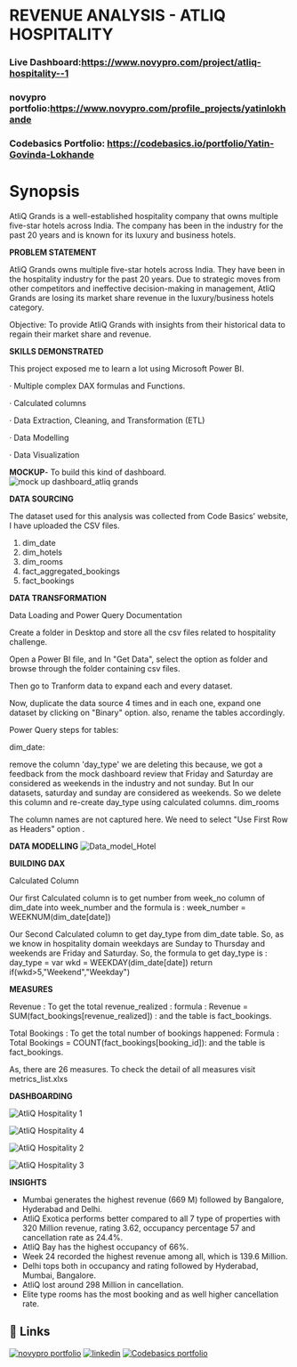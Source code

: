 # REVENUE ANALYSIS - ATLIQ HOSPITALITY

### Live Dashboard:https://www.novypro.com/project/atliq-hospitality--1
### novypro portfolio:https://www.novypro.com/profile_projects/yatinlokhande
### Codebasics Portfolio: https://codebasics.io/portfolio/Yatin-Govinda-Lokhande


# Synopsis

AtliQ Grands is a well-established hospitality company that owns multiple five-star hotels across India. The company has been in the industry for the past 20 years and is known for its luxury and business hotels.

__PROBLEM STATEMENT__

AtliQ Grands owns multiple five-star hotels across India. They have been in the hospitality industry for the past 20 years. Due to strategic moves from other competitors and ineffective decision-making in management, AtliQ Grands are losing its market share revenue in the luxury/business hotels category.

Objective: To provide AtliQ Grands with insights from their historical data to regain their market share and revenue.

__SKILLS DEMONSTRATED__

This project exposed me to learn a lot using Microsoft Power BI.

· Multiple complex DAX formulas and Functions.

· Calculated columns

· Data Extraction, Cleaning, and Transformation (ETL)

· Data Modelling

· Data Visualization


__MOCKUP__- To build this kind of dashboard.
![mock up dashboard_atliq grands](https://github.com/LavanyaVishwakarma/powerbi_1/assets/120155873/2931c68b-e726-4735-9240-421fc2349aa3)


__DATA SOURCING__

The dataset used for this analysis was collected from Code Basics’ website, I have uploaded the CSV files.

1. dim_date
2. dim_hotels
3. dim_rooms
4. fact_aggregated_bookings
5. fact_bookings 


__DATA TRANSFORMATION__

Data Loading and Power Query Documentation

Create a folder in Desktop and store all the csv files related to hospitality challenge.

Open a Power BI file, and In "Get Data", select the option as folder and browse through the folder containing csv files.

Then go to Tranform data to expand each and every dataset.

Now, duplicate the data source 4 times and in each one, expand one dataset by clicking on "Binary" option. also, rename the tables accordingly.

Power Query steps for tables:

dim_date:

remove the column 'day_type'
we are deleting this because, we got a feedback from the mock dashboard review that Friday and Saturday are
considered as weekends in the industry and not sunday. But In our datasets, saturday and sunday are considered
as weekends. So we delete this column and re-create day_type using calculated columns.
dim_rooms

The column names are not captured here. We need to select "Use First Row as Headers" option .


__DATA MODELLING__
![Data_model_Hotel](https://github.com/LavanyaVishwakarma/powerbi_1/assets/120155873/a1403f07-2cbf-49b1-943f-98dd094c259c)


__BUILDING DAX__

Calculated Column

Our first Calculated column is to get number from week_no column of dim_date into week_number and the formula is :
week_number = WEEKNUM(dim_date[date])

Our Second Calculated column to get day_type from dim_date table. So, as we know in hospitality domain weekdays are Sunday to Thursday and weekends are Friday and Saturday. So, the formula to get day_type is : day_type =
var wkd = WEEKDAY(dim_date[date])
return if(wkd>5,"Weekend","Weekday")


__MEASURES__

Revenue : To get the total revenue_realized : formula : Revenue = SUM(fact_bookings[revenue_realized]) : and the table is fact_bookings.

Total Bookings : To get the total number of bookings happened: Formula : Total Bookings = COUNT(fact_bookings[booking_id]): and the table is fact_bookings.

As, there are 26 measures. To check the detail of all measures visit metrics_list.xlxs


__DASHBOARDING__

![AtliQ Hospitality 1](https://github.com/YatinLokhande/AtliQ-Excel-Sales-Analysis/assets/159231905/ee804a91-5ede-41b8-84dd-387c05548e80)

![AtliQ Hospitality 4](https://github.com/YatinLokhande/AtliQ-Excel-Sales-Analysis/assets/159231905/eb0f61be-d1c8-4db3-aa7d-fa650721684b)

![AtliQ Hospitality 2](https://github.com/YatinLokhande/AtliQ-Excel-Sales-Analysis/assets/159231905/41c1e559-e7eb-440c-936a-dee54467665c)

![AtliQ Hospitality 3](https://github.com/YatinLokhande/AtliQ-Excel-Sales-Analysis/assets/159231905/47aadc80-d19d-4f25-8ae4-c69a46b3bf21)


__INSIGHTS__

* Mumbai generates the highest revenue (669 M) followed by Bangalore, Hyderabad and Delhi.
* AtliQ Exotica performs better compared to all 7 type of properties with 320 Million revenue, rating 3.62, occupancy percentage 57 and cancellation rate as 24.4%.
* AtliQ Bay has the highest occupancy of 66%.
* Week 24 recorded the highest revenue among all, which is 139.6 Million.
* Delhi tops both in occupancy and rating followed by Hyderabad, Mumbai, Bangalore.
* AtliQ lost around 298 Million in cancellation.
* Elite type rooms has the most booking and as well higher cancellation rate.


## 🔗 Links
[![novypro portfolio](https://img.shields.io/badge/my_portfolio-000?style=for-the-badge&logo=ko-fi&logoColor=white)](https://www.novypro.com/profile_projects/yatinlokhande)
[![linkedin](https://img.shields.io/badge/linkedin-0A66C2?style=for-the-badge&logo=linkedin&logoColor=white)](https://www.linkedin.com/in/yatinlokhande/)
[![Codebasics portfolio](https://img.shields.io/badge/my_portfolio-000?style=for-the-badge&logo=ko-fi&logoColor=white)](https://codebasics.io/portfolio/Yatin-Govinda-Lokhande)





